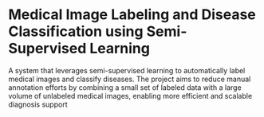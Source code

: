 # Medical Image Labeling and Disease Classification using Semi-Supervised Learning

A system that leverages semi-supervised learning to automatically label medical images and classify diseases. The project aims to reduce manual annotation efforts by combining a small set of labeled data with a large volume of unlabeled medical images, enabling more efficient and scalable diagnosis support
